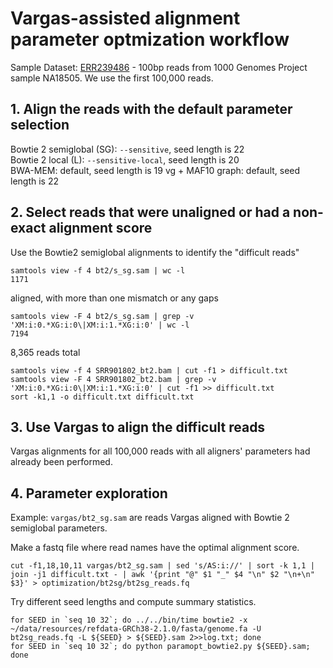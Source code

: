 # Vargas-assisted alignment parameter optmization workflow

Sample Dataset: [ERR239486](ftp://ftp.1000genomes.ebi.ac.uk/vol1/ftp/phase3/data/NA18505/sequence_read/ERR239486_1.filt.fastq.gz) - 100bp reads from 1000 Genomes Project sample NA18505. We use the first 100,000 reads.

## 1. Align the reads with the default parameter selection

Bowtie 2 semiglobal (SG): `--sensitive`, seed length is 22  
Bowtie 2 local (L): `--sensitive-local`, seed length is 20  
BWA-MEM: default, seed length is 19
vg + MAF10 graph: default, seed length is 22

## 2. Select reads that were unaligned or had a non-exact alignment score

Use the Bowtie2 semiglobal alignments to identify the "difficult reads"

```
samtools view -f 4 bt2/s_sg.sam | wc -l
1171
```

aligned, with more than one mismatch or any gaps

```
samtools view -F 4 bt2/s_sg.sam | grep -v 'XM:i:0.*XG:i:0\|XM:i:1.*XG:i:0' | wc -l
7194
```

8,365 reads total

```
samtools view -f 4 SRR901802_bt2.bam | cut -f1 > difficult.txt
samtools view -F 4 SRR901802_bt2.bam | grep -v 'XM:i:0.*XG:i:0\|XM:i:1.*XG:i:0' | cut -f1 >> difficult.txt
sort -k1,1 -o difficult.txt difficult.txt
```

## 3. Use Vargas to align the difficult reads

Vargas alignments for all 100,000 reads with all aligners' parameters had already been performed.

## 4. Parameter exploration

Example: `vargas/bt2_sg.sam` are reads Vargas aligned with Bowtie 2 semiglobal parameters. 

Make a fastq file where read names have the optimal alignment score.

```
cut -f1,18,10,11 vargas/bt2_sg.sam | sed 's/AS:i://' | sort -k 1,1 | join -j1 difficult.txt - | awk '{print "@" $1 "_" $4 "\n" $2 "\n+\n" $3}' > optimization/bt2sg/bt2sg_reads.fq
```

Try different seed lengths and compute summary statistics.

```
for SEED in `seq 10 32`; do ../../bin/time bowtie2 -x ~/data/resources/refdata-GRCh38-2.1.0/fasta/genome.fa -U bt2sg_reads.fq -L ${SEED} > ${SEED}.sam 2>>log.txt; done  
for SEED in `seq 10 32`; do python paramopt_bowtie2.py ${SEED}.sam; done
```


